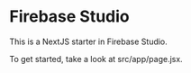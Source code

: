 # Firebase Studio

This is a NextJS starter in Firebase Studio.

To get started, take a look at src/app/page.jsx.
